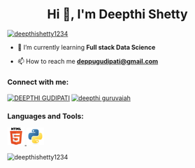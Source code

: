 <h1 align="center">Hi 👋, I'm Deepthi Shetty</h1>
<p align="left"> <a href="https://github.com/ryo-ma/github-profile-trophy"><img src="https://github-profile-trophy.vercel.app/?username=deepthishetty1234" alt="deepthishetty1234" /></a> </p>

- 🌱 I’m currently learning **Full stack Data Science**

- 📫 How to reach me **deppugudipati@gmail.com**

<h3 align="left">Connect with me:</h3>
<p align="left">
<a href="https://linkedin.com/in/DEEPTHI GUDIPATI" target="blank"><img align="center" src="https://raw.githubusercontent.com/rahuldkjain/github-profile-readme-generator/master/src/images/icons/Social/linked-in-alt.svg" alt="DEEPTHI GUDIPATI" height="30" width="40" /></a>
<a href="https://instagram.com/Deepthi Guruvaiah" target="blank"><img align="center" src="https://raw.githubusercontent.com/rahuldkjain/github-profile-readme-generator/master/src/images/icons/Social/instagram.svg" alt="deepthi guruvaiah" height="30" width="40" /></a>
</p>

<h3 align="left">Languages and Tools:</h3>
<p align="left"> <a href="https://www.w3.org/html/" target="_blank" rel="noreferrer"> <img src="https://raw.githubusercontent.com/devicons/devicon/master/icons/html5/html5-original-wordmark.svg" alt="html5" width="40" height="40"/> </a> <a href="https://www.python.org" target="_blank" rel="noreferrer"> <img src="https://raw.githubusercontent.com/devicons/devicon/master/icons/python/python-original.svg" alt="python" width="40" height="40"/> </a> </p>

<p><img align="center" src="https://github-readme-stats.vercel.app/api/top-langs?username=deepthishetty1234&show_icons=true&locale=en&layout=compact" alt="deepthishetty1234" /></p>

